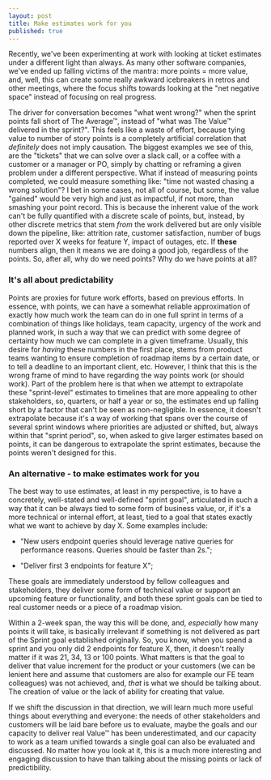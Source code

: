 ```yaml
---
layout: post
title: Make estimates work for you
published: true
---   
```

Recently, we've been experimenting at work with looking at ticket estimates under a different light than always. As many other software companies, we've ended up falling victims of the mantra: more points = more value, and, well, this can create some really awkward icebreakers in retros and other meetings, where the focus shifts towards looking at the "net negative space" instead of focusing on real progress. 

The driver for conversation becomes "what went wrong?" when the sprint points fall short of The Average™, instead of "what was The Value™ delivered in the sprint?". This feels like a waste of effort, because tying value to number of story points is a completely artificial correlation that _definitely_ does not imply causation. The biggest examples we see of this, are the "tickets" that we can solve over a slack call, or a coffee with a customer or a manager or PO, simply by chatting or reframing a given problem under a different perspective. What if instead of measuring points completed, we could measure something like: "time not wasted chasing a wrong solution"? I bet in some cases, not all of course, but some, the value "gained" would be very high and just as impactful, if not more, than smashing your point record. This is because the inherent value of the work can't be fully quantified with a discrete scale of points, but, instead, by other discrete metrics that stem _from_ the work delivered but are only visible down the pipeline, like: attrition rate, customer satisfaction, number of bugs reported over X weeks for feature Y, impact of outages, etc. If **these** numbers align, then it means we are doing a good job, regardless of the points. So, after all, why do we need points? Why do we have points at all?

### It's all about predictability

Points are proxies for future work efforts, based on previous efforts. In essence, with points, we can have a somewhat reliable approximation of exactly how much work the team can do in one full sprint in terms of a combination of things like holidays, team capacity, urgency of the work and planned work, in such a way that we can predict with some degree of certainty how much we can complete in a given timeframe. Usually, this desire for _having_ these numbers in the first place, stems from product teams wanting to ensure completion of roadmap items by a certain date, or to tell a deadline to an important client, etc. However, I think that this is the wrong frame of mind to have regarding the way points work (or should work).
Part of the problem here is that when we attempt to extrapolate these "sprint-level" estimates to timelines that are more appealing to other stakeholders, so, quarters, or half a year or so, the estimates end up falling short by a factor that can't be seen as non-negligible. In essence, it doesn't extrapolate because it's a way of working that spans over the course of several sprint windows where priorities are adjusted or shifted, but, always within that "sprint period", so, when asked to give larger estimates based on points, it can be dangerous to extrapolate the sprint estimates, because the points weren't designed for this.

### An alternative - to make estimates work for you

The best way to use estimates, at least in my perspective, is to have a concretely, well-stated and well-defined "sprint goal", articulated in such a way that it can be always tied to some form of business value, or, if it's a more technical or internal effort, at least, tied to a goal that states exactly what we want to achieve by day X. Some examples include: 

- "New users endpoint queries should leverage native queries for performance reasons. Queries should be faster than 2s.";

- "Deliver first 3 endpoints for feature X";

These goals are immediately understood by fellow colleagues and stakeholders, they deliver some form of technical value or support an upcoming feature or functionality, and both these sprint goals can be tied to real customer needs or a piece of a roadmap vision.

Within a 2-week span, the way this will be done, and, _especially_ how many points it will take, is basically irrelevant if something is not delivered as part of the Sprint goal established originally. So, you know, when you spend a sprint and you only did 2 endpoints for feature X, then, it doesn't really matter if it was 21, 34, 13 or 100 points. What matters is that the goal to deliver that value increment for the product or your customers (we can be lenient here and assume that customers are also for example our FE team colleagues) was not achieved, and, _that_ is what we should be talking about. The creation of value or the lack of ability for creating that value. 

If we shift the discussion in that direction, we will learn much more useful things about everything and everyone: the needs of other stakeholders and customers will be laid bare before us to evaluate, maybe the goals and our capacity to deliver real Value™ has been underestimated, and our capacity to work as a team unified towards a single goal can also be evaluated and discussed.
No matter how you look at it, this is a much more interesting and engaging discussion to have than talking about the missing points or lack of predictibility.
